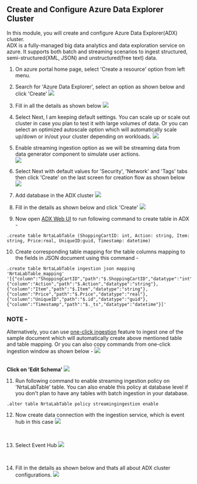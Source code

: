 ## Create and Configure Azure Data Explorer Cluster
In this module, you will create and configure Azure Data Explorer(ADX) cluster.<br>
ADX is a fully-managed big data analytics and data exploration service on azure. It supports both batch and streaming scenarios to ingest structured, semi-structured(XML, JSON) and unstructured(free text) data.

1. On azure portal home page, select 'Create a resource' option from left menu.
2. Search for 'Azure Data Explorer', select an option as shown below and click 'Create'
![](../images/ADX1.png)
3. Fill in all the details as shown below
![](../images/ADX2.png)
4. Select Next, I am keeping default settings. You can scale up or scale out cluster in case you plan to test it with large volumes of data. Or you can select an optimized autoscale option which will automatically scale up/down or in/out your cluster depending on workloads.
![](../images/ADX3.png)
5. Enable streaming ingestion option as we will be streaming data from data generator component to simulate user actions.  
![](../images/ADX4.png)
6. Select Next with default values for 'Security', 'Network' and 'Tags' tabs then click 'Create' on the last screen for creation flow as shown below
![](../images/ADX5.png)

7. Add database in the ADX cluster
![](../images/ADX6.png)

8. Fill in the details as shown below and click 'Create'
![](../images/ADX7.png)

9. Now open [ADX Web UI](https://dataexplorer.azure.com/) to run following command to create table in ADX -
```
.create table NrtaLabTable (ShoppingCartID: int, Action: string, Item: string, Price:real, UniqueID:guid, Timestamp: datetime)
```
10. Create corresponding table mapping for the table columns mapping to the fields in JSON document using this command -
```
.create table NrtaLabTable ingestion json mapping 'NrtaLabTable_mapping' '[{"column":"ShoppingCartID","path":"$.ShoppingCartID","datatype":"int"},{"column":"Action","path":"$.Action","datatype":"string"},{"column":"Item","path":"$.Item","datatype":"string"},{"column":"Price","path":"$.Price","datatype":"real"},{"column":"UniqueID","path":"$.id","datatype":"guid"},{"column":"Timestamp","path":"$._ts","datatype":"datetime"}]'
```
### NOTE -
Alternatively, you can use [one-click ingestion](https://docs.microsoft.com/en-us/azure/data-explorer/ingest-data-one-click) feature to ingest one of the sample document which will automatically create above mentioned table and table mapping. Or you can also copy commands from one-click ingestion window as shown below -
  ![](../images/OneClickIngestion1.png)
  <br/>
  <br/>

**Click on 'Edit Schema'**
  ![](../images/OneClickIngestion2.png)
  <br/>

11. Run following command to enable streaming ingestion policy on 'NrtaLabTable' table. You can also enable this policy at database level if you don't plan to have any tables with batch ingestion in your database.
```
.alter table NrtaLabTable policy streamingingestion enable
```

12. Now create data connection with the ingestion service, which is event hub in this case
![](../images/ADX8.png)
<br/>

13. Select Event Hub
![](../images/ADX9.png)
<br/>

14. Fill in the details as shown below and thats all about ADX cluster configurations.
![](../images/ADX10.png)
